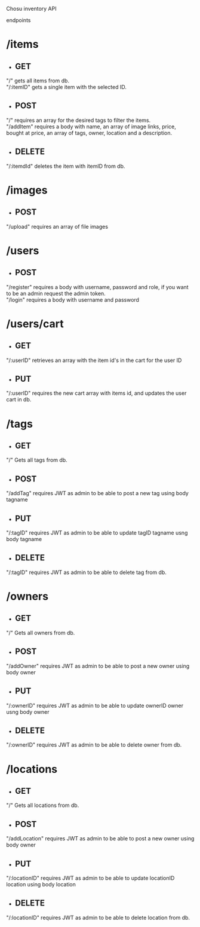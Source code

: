 Chosu inventory API

endpoints

# /items
- ## GET
"/" gets all items from db.
<br>
"/:itemID" gets a single item with the selected ID.

- ## POST
"/" requires an array for the desired tags to filter the items.
<br>
"/addItem" requires a body with name, an array of image links, price, bought at price, an array of tags, owner, location and a description.

- ## DELETE
"/:itemdId" deletes the item with itemID from db.

# /images
- ## POST
"/upload" requires an array of file images

# /users
- ## POST
"/register" requires a body with username, password and role, if you want to be an admin request the admin token.
<br>
"/login" requires a body with username and password

# /users/cart
- ## GET
"/:userID" retrieves an array with the item id's in the cart for the user ID

- ## PUT

"/:userID" requires the new cart array with items id, and updates the user cart in db.

# /tags
- ## GET

"/" Gets all tags from db.

- ## POST

"/addTag" requires JWT as admin to be able to post a new tag using body tagname

- ## PUT

"/:tagID" requires JWT as admin to be able to update tagID tagname usng body tagname

- ## DELETE

"/:tagID" requires JWT as admin to be able to delete tag from db.

# /owners
- ## GET

"/" Gets all owners from db.

- ## POST

"/addOwner" requires JWT as admin to be able to post a new owner using body owner

- ## PUT

"/:ownerID" requires JWT as admin to be able to update ownerID owner usng body owner

- ## DELETE

"/:ownerID" requires JWT as admin to be able to delete owner from db.

# /locations
- ## GET

"/" Gets all locations from db.

- ## POST

"/addLocation" requires JWT as admin to be able to post a new owner using body owner

- ## PUT

"/:locationID" requires JWT as admin to be able to update locationID location using body location

- ## DELETE

"/:locationID" requires JWT as admin to be able to delete location from db.